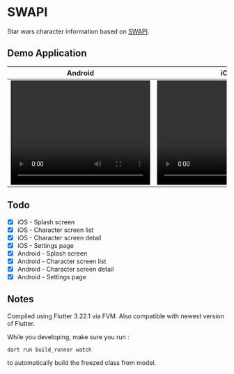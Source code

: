 # SWAPI

Star wars character information based on [SWAPI](https://swapi.dev).

## Demo Application

| Android                                           | iOS                                    |
|---------------------------------------------------|----------------------------------------|
| <video width="320" height="240" controls><source src="media/Android.mp4"type="video/mp4"></video>|<video width="320" height="240" controls><source src="media/iOS.mp4"type="video/mp4"></video> |

## Todo

- [x] iOS - Splash screen
- [x] iOS - Character screen list
- [x] iOS - Character screen detail
- [x] iOS - Settings page
- [x] Android - Splash screen
- [x] Android - Character screen list
- [x] Android - Character screen detail
- [x] Android - Settings page

## Notes

Compiled using Flutter 3.22.1 via FVM. Also compatible with newest version of Flutter.

While you developing, make sure you run :

`dart run build_runner watch`

to automatically build the freezed class from model.
